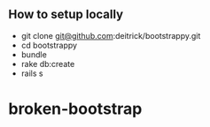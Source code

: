 ## How to setup locally

- git clone git@github.com:deitrick/bootstrappy.git
- cd bootstrappy
- bundle
- rake db:create
- rails s
# broken-bootstrap
